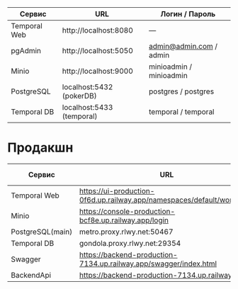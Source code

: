 | Сервис       | URL                       | Логин / Пароль          |
|--------------|---------------------------|-------------------------|
| Temporal Web | http://localhost:8080     | —                       |
| pgAdmin      | http://localhost:5050     | admin@admin.com / admin |
| Minio        | http://localhost:9000     | minioadmin / minioadmin |
| PostgreSQL   | localhost:5432 (pokerDB)  | postgres / postgres     |
| Temporal DB  | localhost:5433 (temporal) | temporal / temporal     |

# Продакшн

| Сервис           | URL                                                                    | Логин / Пароль                                                                       | Название базы |
|------------------|------------------------------------------------------------------------|--------------------------------------------------------------------------------------|---------------|  
| Temporal Web     | https://ui-production-0f6d.up.railway.app/namespaces/default/workflows | —                                                                                    |               | 
| Minio            | https://console-production-bcf8e.up.railway.app/login                  | cTnI1Bh4BOSPZkcPcd4LFXWk91j5R5iL / 7Qz6Bl7Q0GRHJrdPjF46pKIdDM8iThr0w0Do5g9XBMSYpjGZ  |               |
| PostgreSQL(main) | metro.proxy.rlwy.net:50467                                             | postgres / whrPDDCVaCoSPVdiZomRDdRQbmNgTlWC                                          | railway       |  
| Temporal DB      | gondola.proxy.rlwy.net:29354                                           | postgres /  oSskLwYjFXpvTnjXaXZtiCbgWhCRFclN                                         | railway       | 
| Swagger          | https://backend-production-7134.up.railway.app/swagger/index.html      |                                                                                      |               |
| BackendApi       | https://backend-production-7134.up.railway.app                         |                                                                                      |               |